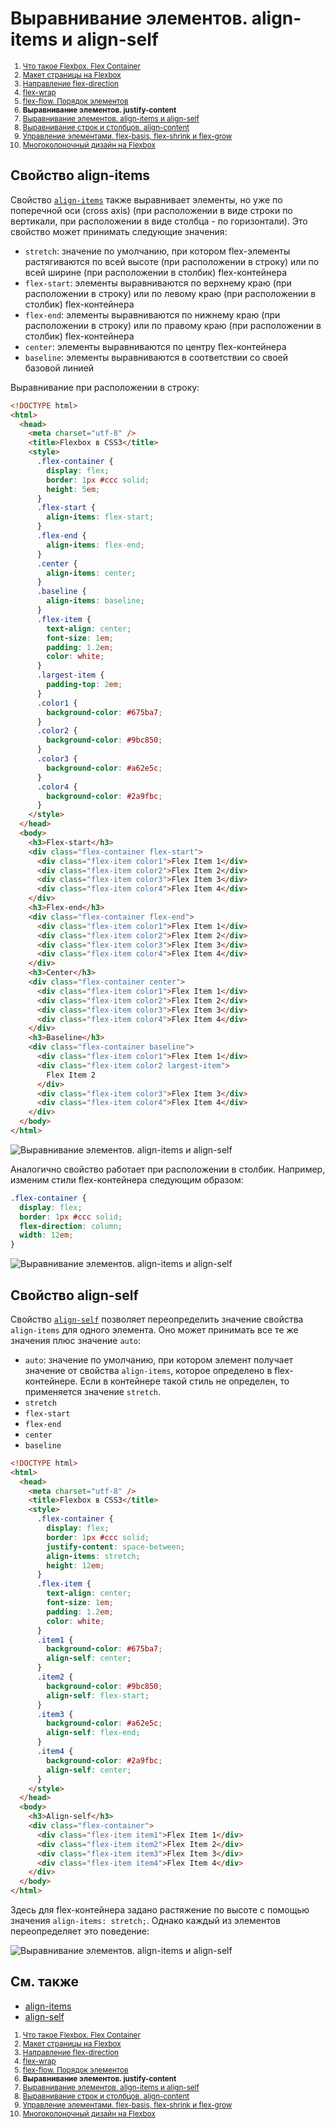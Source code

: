 # Выравнивание элементов. align-items и align-self

<small markdown="1">

1. [Что такое Flexbox. Flex Container](flex-1.md)
2. [Макет страницы на Flexbox](flex-2.md)
3. [Направление flex-direction](flex-3.md)
4. [flex-wrap](flex-4.md)
5. [flex-flow. Порядок элементов](flex-5.md)
6. **Выравнивание элементов. justify-content**
7. [Выравнивание элементов. align-items и align-self](flex-7.md)
8. [Выравнивание строк и столбцов. align-content](flex-8.md)
9. [Управление элементами. flex-basis, flex-shrink и flex-grow](flex-9.md)
10. [Многоколоночный дизайн на Flexbox](flex-10.md)

</small>

## Свойство align-items

Свойство [`align-items`](../align-items.md) также выравнивает элементы, но уже по поперечной оси (cross axis) (при расположении в виде строки по вертикали, при расположении в виде столбца - по горизонтали). Это свойство может принимать следующие значения:

- `stretch`: значение по умолчанию, при котором flex-элементы растягиваются по всей высоте (при расположении в строку) или по всей ширине (при расположении в столбик) flex-контейнера
- `flex-start`: элементы выравниваются по верхнему краю (при расположении в строку) или по левому краю (при расположении в столбик) flex-контейнера
- `flex-end`: элементы выравниваются по нижнему краю (при расположении в строку) или по правому краю (при расположении в столбик) flex-контейнера
- `center`: элементы выравниваются по центру flex-контейнера
- `baseline`: элементы выравниваются в соответствии со своей базовой линией

Выравнивание при расположении в строку:

```html
<!DOCTYPE html>
<html>
  <head>
    <meta charset="utf-8" />
    <title>Flexbox в CSS3</title>
    <style>
      .flex-container {
        display: flex;
        border: 1px #ccc solid;
        height: 5em;
      }
      .flex-start {
        align-items: flex-start;
      }
      .flex-end {
        align-items: flex-end;
      }
      .center {
        align-items: center;
      }
      .baseline {
        align-items: baseline;
      }
      .flex-item {
        text-align: center;
        font-size: 1em;
        padding: 1.2em;
        color: white;
      }
      .largest-item {
        padding-top: 2em;
      }
      .color1 {
        background-color: #675ba7;
      }
      .color2 {
        background-color: #9bc850;
      }
      .color3 {
        background-color: #a62e5c;
      }
      .color4 {
        background-color: #2a9fbc;
      }
    </style>
  </head>
  <body>
    <h3>Flex-start</h3>
    <div class="flex-container flex-start">
      <div class="flex-item color1">Flex Item 1</div>
      <div class="flex-item color2">Flex Item 2</div>
      <div class="flex-item color3">Flex Item 3</div>
      <div class="flex-item color4">Flex Item 4</div>
    </div>
    <h3>Flex-end</h3>
    <div class="flex-container flex-end">
      <div class="flex-item color1">Flex Item 1</div>
      <div class="flex-item color2">Flex Item 2</div>
      <div class="flex-item color3">Flex Item 3</div>
      <div class="flex-item color4">Flex Item 4</div>
    </div>
    <h3>Center</h3>
    <div class="flex-container center">
      <div class="flex-item color1">Flex Item 1</div>
      <div class="flex-item color2">Flex Item 2</div>
      <div class="flex-item color3">Flex Item 3</div>
      <div class="flex-item color4">Flex Item 4</div>
    </div>
    <h3>Baseline</h3>
    <div class="flex-container baseline">
      <div class="flex-item color1">Flex Item 1</div>
      <div class="flex-item color2 largest-item">
        Flex Item 2
      </div>
      <div class="flex-item color3">Flex Item 3</div>
      <div class="flex-item color4">Flex Item 4</div>
    </div>
  </body>
</html>
```

![Выравнивание элементов. align-items и align-self](flex-6-1.png)

Аналогично свойство работает при расположении в столбик. Например, изменим стили flex-контейнера следующим образом:

```css
.flex-container {
  display: flex;
  border: 1px #ccc solid;
  flex-direction: column;
  width: 12em;
}
```

![Выравнивание элементов. align-items и align-self](flex-6-2.png)

## Свойство align-self

Свойство [`align-self`](../align-self.md) позволяет переопределить значение свойства `align-items` для одного элемента. Оно может принимать все те же значения плюс значение `auto`:

- `auto`: значение по умолчанию, при котором элемент получает значение от свойства `align-items`, которое определено в flex-контейнере. Если в контейнере такой стиль не определен, то применяется значение `stretch`.
- `stretch`
- `flex-start`
- `flex-end`
- `center`
- `baseline`

```html
<!DOCTYPE html>
<html>
  <head>
    <meta charset="utf-8" />
    <title>Flexbox в CSS3</title>
    <style>
      .flex-container {
        display: flex;
        border: 1px #ccc solid;
        justify-content: space-between;
        align-items: stretch;
        height: 12em;
      }
      .flex-item {
        text-align: center;
        font-size: 1em;
        padding: 1.2em;
        color: white;
      }
      .item1 {
        background-color: #675ba7;
        align-self: center;
      }
      .item2 {
        background-color: #9bc850;
        align-self: flex-start;
      }
      .item3 {
        background-color: #a62e5c;
        align-self: flex-end;
      }
      .item4 {
        background-color: #2a9fbc;
        align-self: center;
      }
    </style>
  </head>
  <body>
    <h3>Align-self</h3>
    <div class="flex-container">
      <div class="flex-item item1">Flex Item 1</div>
      <div class="flex-item item2">Flex Item 2</div>
      <div class="flex-item item3">Flex Item 3</div>
      <div class="flex-item item4">Flex Item 4</div>
    </div>
  </body>
</html>
```

Здесь для flex-контейнера задано растяжение по высоте с помощью значения `align-items: stretch;`. Однако каждый из элементов переопределяет это поведение:

![Выравнивание элементов. align-items и align-self](flex-6-3.png)

## См. также

- [align-items](../align-items.md)
- [align-self](../align-self.md)

<small markdown="1">

1. [Что такое Flexbox. Flex Container](flex-1.md)
2. [Макет страницы на Flexbox](flex-2.md)
3. [Направление flex-direction](flex-3.md)
4. [flex-wrap](flex-4.md)
5. [flex-flow. Порядок элементов](flex-5.md)
6. **Выравнивание элементов. justify-content**
7. [Выравнивание элементов. align-items и align-self](flex-7.md)
8. [Выравнивание строк и столбцов. align-content](flex-8.md)
9. [Управление элементами. flex-basis, flex-shrink и flex-grow](flex-9.md)
10. [Многоколоночный дизайн на Flexbox](flex-10.md)

</small>
